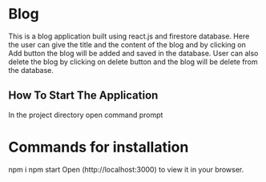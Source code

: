 # Blog
This is a blog application built using react.js and firestore database.
Here the user can give the title and the content of the blog and by clicking on Add button the blog will be added and saved in the database.
User can also delete the blog by clicking on delete button and the blog will be delete from the database.


## How To Start The Application
In the project directory open command prompt

# Commands for installation
npm i
npm start
Open (http://localhost:3000) to view it in your browser.
